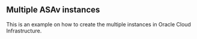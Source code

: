 ## Multiple ASAv instances

This is an example on how to create the multiple instances in Oracle Cloud Infrastructure.